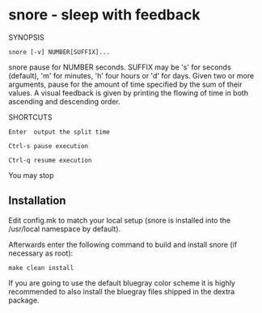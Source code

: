 snore - sleep with feedback
===========================

SYNOPSIS

    snore [-v] NUMBER[SUFFIX]...

snore pause for NUMBER seconds. SUFFIX may be 's' for seconds (default), 'm'
for minutes, 'h' four hours or 'd' for days. Given two or more arguments, pause
for the amount of time specified by the sum of their values. A visual feedback
is given by printing the flowing of time in both ascending and descending
order.

SHORTCUTS

    Enter  output the split time

    Ctrl-s pause execution

    Ctrl-q resume execution


You may stop

Installation
------------
Edit config.mk to match your local setup (snore is installed into the
/usr/local namespace by default).

Afterwards enter the following command to build and install snore (if
necessary as root):

    make clean install

If you are going to use the default bluegray color scheme it is highly
recommended to also install the bluegray files shipped in the dextra package.
